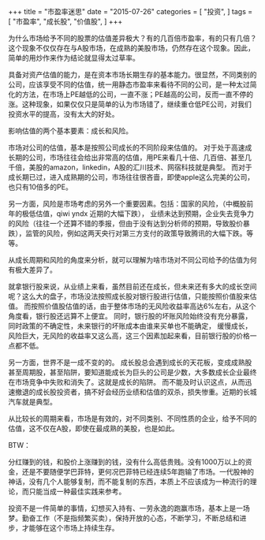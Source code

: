 +++
title = "市盈率迷思"
date = "2015-07-26"
categories = [
"投资",
]
tags = [
"市盈率",
"成长股",
"价值股",
]
+++

为什么市场给予不同的股票的估值差异极大？有的几百倍市盈率，有的只有几倍？这个现象不仅仅存在与A股市场，在成熟的美股市场，仍然存在这个现象。因此，简单的用炒作来作为结论就显得太过草率。

具备对资产估值的能力，是在资本市场长期生存的基本能力。很显然，不同类别的公司，应该享受不同的估值，统一用静态市盈率来看待不同的公司，是一种太过简化的方法，在市场上PE越低的公司，一直不涨；PE越高的公司，反而一直不停的涨。这种现象，如果仅仅只是简单的认为市场错了，继续重仓低PE公司，对我们投资水平的提高，没有太大的好处。


影响估值的两个基本要素：成长和风险。

市场对公司的估值，基本是按照公司成长的不同阶段来估值的。 对于处于高速成长期的公司，市场往往会给出非常高的估值，用PE来看几十倍、几百倍、甚至几千倍，美股的amazon，linkedin，A股的汇川技术、网宿科技就是典型。 而对于成长期已过，进入成熟期的公司，市场往往很吝啬，即使apple这么完美的公司，也只有10倍多的PE。

另一方面，风险是市场考虑的另外一个重要因素。包括：国家的风险，（中概股前年的极低估值，qiwi  yndx 近期的大幅下跌）， 业绩未达到预期，企业失去竞争力的风险（往往一个还算不错的季报，但由于没有达到分析师的预期，导致股价暴跌），监管的风险，例如这两天央行对第三方支付的政策导致腾讯的大幅下跌。等等。

从成长周期和风险的角度来分析，就可以理解为啥市场对不同公司给予的估值为何有极大差异了。

就拿银行股来说，从业绩上来看，虽然目前还在成长，但未来还有多大的成长空间呢？这么大的盘子，市场没法按照成长股对银行股进行估值，只能按照价值股来估值。 而按照价值股估值的话，由于整体市场的无风险收益率高达6%左右，从这个角度看，银行股还远算不上便宜。 同时，银行股的坏账风险始终没有充分暴露，同时政策的不确定性，未来银行的坏账成本由谁来买单也不能确定， 缓慢成长，风险巨大，无风险的收益率又这么高，这三个因素加起来看，目前银行股的价格一点都不低。

另一方面，世界不是一成不变的的。 成长股总会遇到成长的天花板，变成成熟股甚至周期股，甚至陷阱，要知道能成长为巨头的公司是少数，大多数成长企业最终在市场竞争中失败和消失了。这就是成长的陷阱。 而不能及时认识这点，从而迅速撤退的成长股投资者，搞不好会经历业绩和估值的双杀，损失惨重。近期的长城汽车就是典型。

从比较长的周期来看，市场是有效的，对不同类别、不同性质的企业，给予不同的估值，这不仅在A股，即使在最成熟的美股，也是如此。

BTW：

分红赚到的钱，和股价上涨赚到的钱，没有什么高低贵贱。没有1000万以上的资金，还是不要随便学巴菲特，更何况巴菲特已经连续5年跑输了市场。一代股神的神话，没有几个人能够复制，而不能复制的东西，本质上不应该成为一种流行的理论，而只能当成一种最佳实践来参考。

投资不是一件简单的事情，幻想买入持有、一劳永逸的跑赢市场，基本上是一场梦。勤奋工作（不是指频繁买卖），保持开放的心态，不断学习，不断总结和进步，才能够在这个市场上持续生存。
